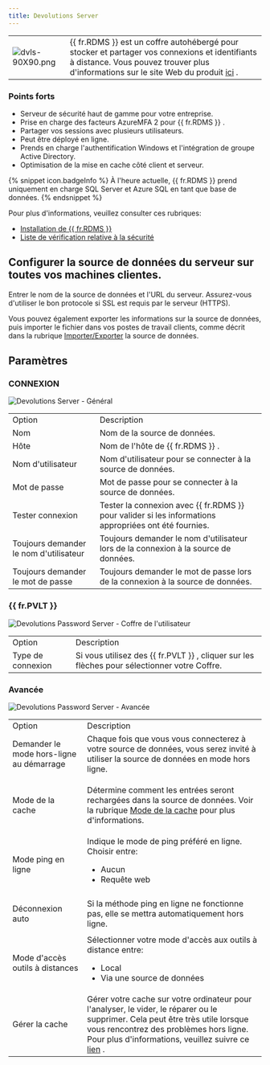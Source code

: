 ```yaml
---
title: Devolutions Server
---
```

<table>
	<tr>
		<td>

![dvls-90X90.png](/img/fr/rdm/mac/dvls-90X90.png) 
		</td>
		<td>
{{ fr.RDMS }} est un coffre autohébergé pour stocker et partager vos connexions et identifiants à distance. Vous pouvez trouver plus d&apos;informations sur le site Web du produit [ici](https://devolutions.net/server/fr) . 
		</td>
	</tr>
</table>

### Points forts 

* Serveur de sécurité haut de gamme pour votre entreprise. 
* Prise en charge des facteurs AzureMFA 2 pour {{ fr.RDMS }} . 
* Partager vos sessions avec plusieurs utilisateurs. 
* Peut être déployé en ligne. 
* Prends en charge l&apos;authentification Windows et l&apos;intégration de groupe Active Directory. 
* Optimisation de la mise en cache côté client et serveur. 

{% snippet icon.badgeInfo %} 
À l&apos;heure actuelle, {{ fr.RDMS }} prend uniquement en charge SQL Server et Azure SQL en tant que base de données. 
{% endsnippet %}
 
Pour plus d&apos;informations, veuillez consulter ces rubriques:  

* [Installation de {{ fr.RDMS }}](/fr/server/installation/) 
* [Liste de vérification relative à la sécurité](/fr/server/getting-started/security-checklist/) 

## Configurer la source de données du serveur sur toutes vos machines clientes. 

Entrer le nom de la source de données et l&apos;URL du serveur. Assurez-vous d&apos;utiliser le bon protocole si SSL est requis par le serveur (HTTPS).  

Vous pouvez également exporter les informations sur la source de données, puis importer le fichier dans vos postes de travail clients, comme décrit dans la rubrique [Importer/Exporter](/fr/rdm/mac/data-sources/import-export/) la source de données. 

## Paramètres 

### CONNEXION 

![Devolutions Server - Général](/img/fr/rdm/mac/clip4261.png) 

<table>
	<tr>
		<td>
Option 
		</td>
		<td>
Description 
		</td>
	</tr>
	<tr>
		<td>
Nom 
		</td>
		<td>
Nom de la source de données. 
		</td>
	</tr>
	<tr>
		<td>
Hôte 
		</td>
		<td>
Nom de l&apos;hôte de {{ fr.RDMS }} . 
		</td>
	</tr>
	<tr>
		<td>
Nom d&apos;utilisateur 
		</td>
		<td>
Nom d&apos;utilisateur pour se connecter à la source de données. 
		</td>
	</tr>
	<tr>
		<td>
Mot de passe 
		</td>
		<td>
Mot de passe pour se connecter à la source de données. 
		</td>
	</tr>
	<tr>
		<td>
Tester connexion 
		</td>
		<td>
Tester la connexion avec {{ fr.RDMS }} pour valider si les informations appropriées ont été fournies. 
		</td>
	</tr>
	<tr>
		<td>
Toujours demander le nom d&apos;utilisateur 
		</td>
		<td>
Toujours demander le nom d&apos;utilisateur lors de la connexion à la source de données. 
		</td>
	</tr>
	<tr>
		<td>
Toujours demander le mot de passe 
		</td>
		<td>
Toujours demander le mot de passe lors de la connexion à la source de données. 
		</td>
	</tr>
</table>

### {{ fr.PVLT }} 

![Devolutions Password Server - Coffre de l'utilisateur](/img/fr/rdm/mac/clip4262.png) 

<table>
	<tr>
		<td>
Option 
		</td>
		<td>
Description 
		</td>
	</tr>
	<tr>
		<td>
Type de connexion 
		</td>
		<td>
Si vous utilisez des {{ fr.PVLT }} , cliquer sur les flèches pour sélectionner votre Coffre.
		</td>
	</tr>
</table>

### Avancée 

![Devolutions Password Server - Avancée](/img/fr/rdm/mac/clip4263.png) 

<table>
	<tr>
		<td>
Option 
		</td>
		<td>
Description 
		</td>
	</tr>
	<tr>
		<td>
Demander le mode hors-ligne au démarrage 
		</td>
		<td>
Chaque fois que vous vous connecterez à votre source de données, vous serez invité à utiliser la source de données en mode hors ligne. 
		</td>
	</tr>
	<tr>
		<td>
Mode de la cache 
		</td>
		<td>

Détermine comment les entrées seront rechargées dans la source de données. Voir la rubrique [Mode de la cache](/fr/rdm/mac/data-sources/caching/) pour plus d&apos;informations. 
		</td>
	</tr>
	<tr>
		<td>
Mode ping en ligne 
		</td>
		<td>
Indique le mode de ping préféré en ligne. Choisir entre:  

* Aucun 
* Requête web 
		</td>
	</tr>
	<tr>
		<td>
Déconnexion auto 
		</td>
		<td>
Si la méthode ping en ligne ne fonctionne pas, elle se mettra automatiquement hors ligne. 
		</td>
	</tr>
	<tr>
		<td>
Mode d&apos;accès outils à distances 
		</td>
		<td>
Sélectionner votre mode d&apos;accès aux outils à distance entre:  

* Local 
* Via une source de données 
		</td>
	</tr>
	<tr>
		<td>
Gérer la cache 
		</td>
		<td>
Gérer votre cache sur votre ordinateur pour l&apos;analyser, le vider, le réparer ou le supprimer. Cela peut être très utile lorsque vous rencontrez des problèmes hors ligne. Pour plus d&apos;informations, veuillez suivre ce [lien](/fr/rdm/mac/data-sources/manage-cache/) . 
		</td>
	</tr>
</table>


